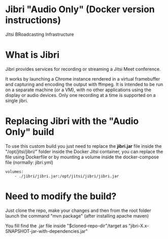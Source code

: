 # Jibri "Audio Only" (Docker version instructions)

JItsi BRoadcasting Infrastructure

# What is Jibri

Jibri provides services for recording or streaming a Jitsi Meet conference.

It works by launching a Chrome instance rendered in a virtual framebuffer and capturing and encoding the output with ffmpeg. It is intended to be run on a separate machine (or a VM), with no other applications using the display or audio devices. Only one recording at a time is supported on a single jibri.

# Replacing Jibri with the "Audio Only" build
To use this custom build you just need to replace the **jibri.jar** file inside the "/opt/jitsi/jibri/" folder inside the Docker Jitsi container, you can replace the file using Dockerfile or by mounting a volume inside the docker-compose file (normally: jibri.yml)

```
volumes:
    - ./jibri/jibri.jar:/opt/jitsi/jibri/jibri.jar
```

# Need to modify the build?
Just clone the repo, make your changes and then from the root folder launch the command "mvn package" (after installing apache maven)

You fill find the .jar file inside "$cloned-repo-dir"/target as "jibri-X.x-SNAPSHOT-jar-with-dependencies.jar"
